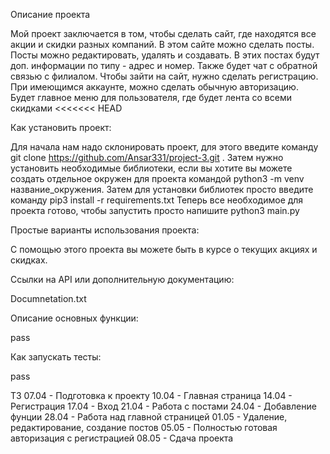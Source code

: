 Описание проекта

Мой проект заключается в том, чтобы сделать сайт, где находятся все акции и скидки разных компаний. В
этом сайте можно сделать посты. Посты можно редактировать, удалять и создавать. В этих постах будут доп. информации по типу - адрес и номер. Также будет чат с обратной связью с филиалом.
Чтобы зайти на сайт, нужно сделать регистрацию. При имеющимся аккаунте, можно сделать обычную авторизацию.
Будет главное меню для пользователя, где будет лента со всеми скидками
<<<<<<< HEAD

Как установить проект:

Для начала нам надо склонировать проект, для этого введите команду git clone https://github.com/Ansar331/project-3.git .
Затем нужно установить необходимые библиотеки, если вы хотите вы можете создать отдельное окружен для проекта командой
python3 -m venv название_окружения. Затем для установки библиотек просто введите команду pip3 install -r requirements.txt
Теперь все необходимое для проекта готово, чтобы запустить просто напишите python3 main.py

Простые варианты использования проекта:

С помощью этого проекта вы можете быть в курсе о текущих акциях и скидках.

Ссылки на API или дополнительную документацию:

Documnetation.txt

Описание основных функции:

pass

Как запускать тесты:

pass

ТЗ
07.04 - Подготовка к проекту
10.04 - Главная страница
14.04 - Регистрация
17.04 - Вход
21.04 - Работа с постами
24.04 - Добавление фунции
28.04 - Работа над главной страницей
01.05 - Удаление, редактирование, создание постов
05.05 - Полностью готовая авторизация с регистрацией
08.05 - Сдача проекта
